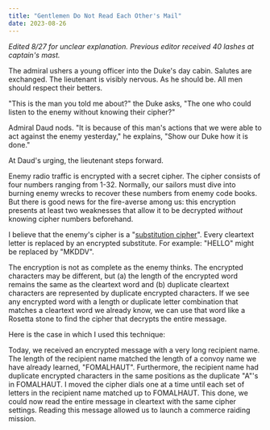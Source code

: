 ```yaml
---
title: "Gentlemen Do Not Read Each Other's Mail"
date: 2023-08-26
---
```

_Edited 8/27 for unclear explanation. Previous editor received 40 lashes at captain's mast._

The admiral ushers a young officer into the Duke's day cabin. Salutes are exchanged. The lieutenant is visibly nervous. As he should be. All men should respect their betters.

"This is the man you told me about?" the Duke asks, "The one who could listen to the enemy without knowing their cipher?" 

Admiral Daud nods. "It is because of this man's actions that we were able to act against the enemy yesterday," he explains, "Show our Duke how it is done."

At Daud's urging, the lieutenant steps forward.

Enemy radio traffic is encrypted with a secret cipher. The cipher consists of four numbers ranging from 1-32. Normally, our sailors must dive into burning enemy wrecks to recover these numbers from enemy code books. But there is good news for the fire-averse among us: this encryption presents at least two weaknesses that allow it to be decrypted *without* knowing cipher numbers beforehand.

I believe that the enemy's cipher is a "[substitution cipher](https://en.wikipedia.org/wiki/Substitution_cipher)". Every cleartext letter is replaced by an encrypted substitute. For example: "HELLO" might be replaced by "MKDDV".

The encryption is not as complete as the enemy thinks. The encrypted characters may be different, but (a) the length of the encrypted word remains the same as the cleartext word and (b) duplicate cleartext characters are represented by duplicate encrypted characters. If we see any encrypted word with a length or duplicate letter combination that matches a cleartext word we already know, we can use that word like a Rosetta stone to find the cipher that decrypts the entire message.

Here is the case in which I used this technique:

Today, we received an encrypted message with a very long recipient name. The length of the recipient name matched the length of a convoy name we have already learned, "FOMALHAUT". Furthermore, the recipient name had duplicate encrypted characters in the same positions as the duplicate "A"'s in FOMALHAUT. I moved the cipher dials one at a time until each set of letters in the recipient name matched up to FOMALHAUT. This done, we could now read the entire message in cleartext with the same cipher settings. Reading this message allowed us to launch a commerce raiding mission.
